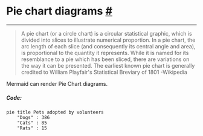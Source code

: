 # Pie chart diagrams [#](https://mermaid.js.org/syntax/pie.html#pie-chart-diagrams)
---

> A pie chart (or a circle chart) is a circular statistical graphic, which is divided into slices to illustrate numerical proportion. In a pie chart, the arc length of each slice (and consequently its central angle and area), is proportional to the quantity it represents. While it is named for its resemblance to a pie which has been sliced, there are variations on the way it can be presented. The earliest known pie chart is generally credited to William Playfair's Statistical Breviary of 1801 -Wikipedia

Mermaid can render Pie Chart diagrams.

##### Code:
```
pie title Pets adopted by volunteers
    "Dogs" : 386
    "Cats" : 85
    "Rats" : 15
```

